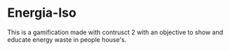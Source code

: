 # Energia-Iso

This is a gamification made with contrusct 2 with an objective to show and educate energy waste in people house's.
